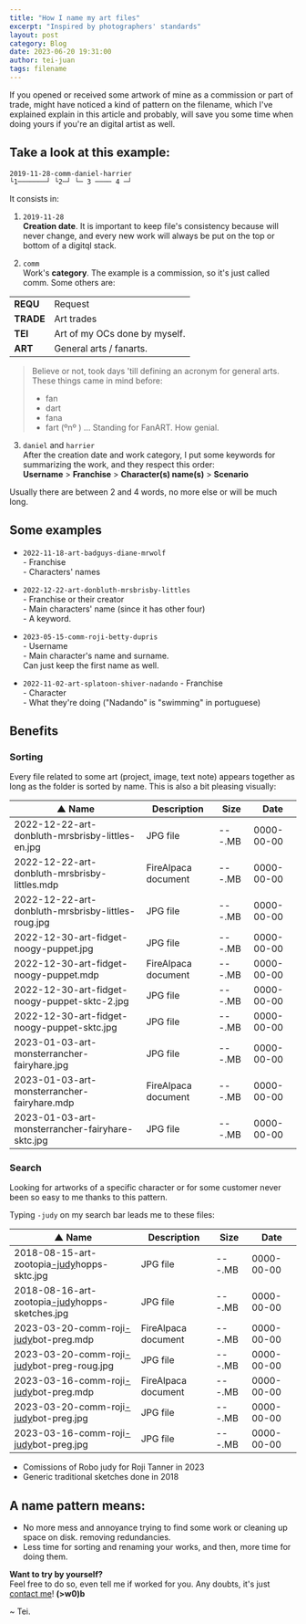 ```yaml
---
title: "How I name my art files"
excerpt: "Inspired by photographers' standards"
layout: post
category: Blog
date: 2023-06-20 19:31:00
author: tei-juan
tags: filename
---
```


If you opened or received some artwork of mine as a commission or part of trade, might have noticed a kind of pattern on the filename, which I've explained explain in this article and probably, will save you some time when doing yours if you're an digital artist as well.  

## Take a look at this example:  

```
2019-11-28-comm-daniel-harrier
└1───────┘ └2─┘ └─ 3 ──── 4 ─┘
```

It consists in:  

1. `2019-11-28`  
**Creation date**. It is important to keep file's consistency because will never change, and every new work will always be put on the top or bottom of a digitql stack.

2. `comm`  
Work's **category**. The example is a commission, so it's just called comm. Some others are:

| | |
|---|---|
| **REQU**  | Request |
| **TRADE**  | Art trades   |
| **TEI**  | Art of my OCs done by myself.   |
| **ART**  | General arts / fanarts.   |

> Believe or not, took days 'till defining an acronym for general arts. These things came in mind before:
> - fan  
> - dart  
> - fana  
> - fart \(ºnº \) ... Standing for FanART. How genial.

3. `daniel` and `harrier`   
After the creation date and work category, I put some keywords for summarizing the work, and they respect this order:  
**Username** > **Franchise** > **Character(s) name(s)** > **Scenario**  

Usually there are between 2 and 4 words, no more else or will be much long.  

## Some examples

- `2022-11-18-art-badguys-diane-mrwolf`  
\- Franchise  
\- Characters' names    

- `2022-12-22-art-donbluth-mrsbrisby-littles`  
\- Franchise or their creator  
\- Main characters' name (since it has other four)  
\- A keyword.    

- `2023-05-15-comm-roji-betty-dupris`  
\- Username  
\- Main character's name and surname.  
Can just keep the first name as well.  

- `2022-11-02-art-splatoon-shiver-nadando`
\- Franchise  
\- Character  
\- What they're doing ("Nadando" is "swimming" in portuguese)

## Benefits

### Sorting

Every file related to some art (project, image, text note) appears together as long as the folder is sorted by name. This is also a bit pleasing visually:  

| ▲ Name | Description | Size | Date |
| --- | --- | --- | --- |
| 2022-12-22-art-donbluth-mrsbrisby-littles-en.jpg | JPG file | ---.MB | 0000-00-00 |
| 2022-12-22-art-donbluth-mrsbrisby-littles.mdp | FireAlpaca  document | ---.MB | 0000-00-00 |
| 2022-12-22-art-donbluth-mrsbrisby-littles-roug.jpg | JPG file | ---.MB | 0000-00-00 |
| 2022-12-30-art-fidget-noogy-puppet.jpg | JPG file | ---.MB | 0000-00-00 |
| 2022-12-30-art-fidget-noogy-puppet.mdp | FireAlpaca  document | ---.MB | 0000-00-00 |
| 2022-12-30-art-fidget-noogy-puppet-sktc-2.jpg | JPG file | ---.MB | 0000-00-00 |
| 2022-12-30-art-fidget-noogy-puppet-sktc.jpg | JPG file | ---.MB | 0000-00-00 |
| 2023-01-03-art-monsterrancher-fairyhare.jpg | JPG file | ---.MB | 0000-00-00 |
| 2023-01-03-art-monsterrancher-fairyhare.mdp | FireAlpaca  document | ---.MB | 0000-00-00 |
| 2023-01-03-art-monsterrancher-fairyhare-sktc.jpg | JPG file | ---.MB | 0000-00-00 |

### Search

Looking for artworks of a specific character or for some customer never been so easy to me thanks to this pattern. 

Typing `-judy` on my search bar leads me to these files:    

| ▲ Name | Description | Size | Date |
| --- | --- | --- | --- |
| 2018-08-15-art-zootopia<u>-judy</u>hopps-sktc.jpg | JPG file | ---.MB | 0000-00-00 |
| 2018-08-16-art-zootopia<u>-judy</u>hopps-sketches.jpg | JPG file | ---.MB | 0000-00-00 |
| 2023-03-20-comm-roji<u>-judy</u>bot-preg.mdp | FireAlpaca  document | ---.MB | 0000-00-00 |
| 2023-03-20-comm-roji<u>-judy</u>bot-preg-roug.jpg | JPG file | ---.MB | 0000-00-00 |
| 2023-03-16-comm-roji<u>-judy</u>bot-preg.mdp | FireAlpaca  document | ---.MB | 0000-00-00 |
| 2023-03-20-comm-roji<u>-judy</u>bot-preg.jpg | JPG file | ---.MB | 0000-00-00 |
| 2023-03-16-comm-roji<u>-judy</u>bot-preg.jpg | JPG file | ---.MB | 0000-00-00 |

- Comissions of Robo judy for Roji Tanner in 2023  
- Generic traditional sketches done in 2018  

## A name pattern means:
- No more mess and annoyance trying to find some work or cleaning up space on disk. removing redundancies.  
- Less time for sorting and renaming your works, and then, more time for doing them.  

**Want to try by yourself?**  
Feel free to do so, even tell me if worked for you. Any doubts, it's just [contact me](/contact)! **(\>w0\)b**

\~ Tei.